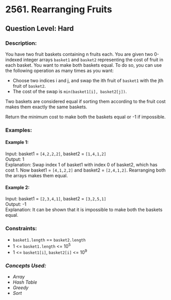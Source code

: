 # 2561. Rearranging Fruits
## Question Level: Hard
### Description:
You have two fruit baskets containing n fruits each. You are given two 0-indexed integer arrays `basket1` and `basket2` representing the cost of fruit in each basket. You want to make both baskets equal. To do so, you can use the following operation as many times as you want:
- Choose two indices i and j, and swap the ith fruit of `basket1` with the jth fruit of `basket2`.
- The cost of the swap is `min(basket1[i], basket2[j])`.

Two baskets are considered equal if sorting them according to the fruit cost makes them exactly the same baskets.

Return the minimum cost to make both the baskets equal or -1 if impossible.

### Examples:
#### Example 1:

Input: basket1 = `[4,2,2,2]`, basket2 = `[1,4,1,2]`  
Output: 1  
Explanation: Swap index 1 of basket1 with index 0 of basket2, which has cost 1. Now basket1 = `[4,1,2,2]` and basket2 = `[2,4,1,2]`. Rearranging both the arrays makes them equal.
#### Example 2:

Input: basket1 = `[2,3,4,1]`, basket2 = `[3,2,5,1]`  
Output: -1  
Explanation: It can be shown that it is impossible to make both the baskets equal.  

### Constraints:

- `basket1.length` == `basket2.length`
- 1 <= `basket1.length` <= 10<sup>5</sup>
- 1 <= `basket1[i]`, `basket2[i]` <= 10<sup>9</sup>

### <i>Concepts Used:
- Array
- Hash Table
- Greedy
- Sort</i>